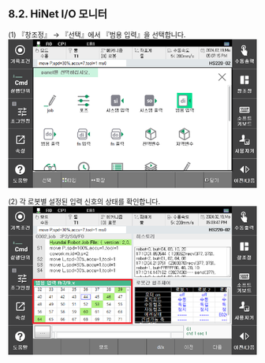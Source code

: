 ﻿## 8.2. HiNet I/O 모니터



(1)	『창조정』 → 『선택』에서 『범용 입력』을 선택합니다.  
 ![](../_assets/9-5.png)


(2)	각 로봇별 설정된 입력 신호의 상태를 확인합니다.   
![](../_assets/9-6.png)
